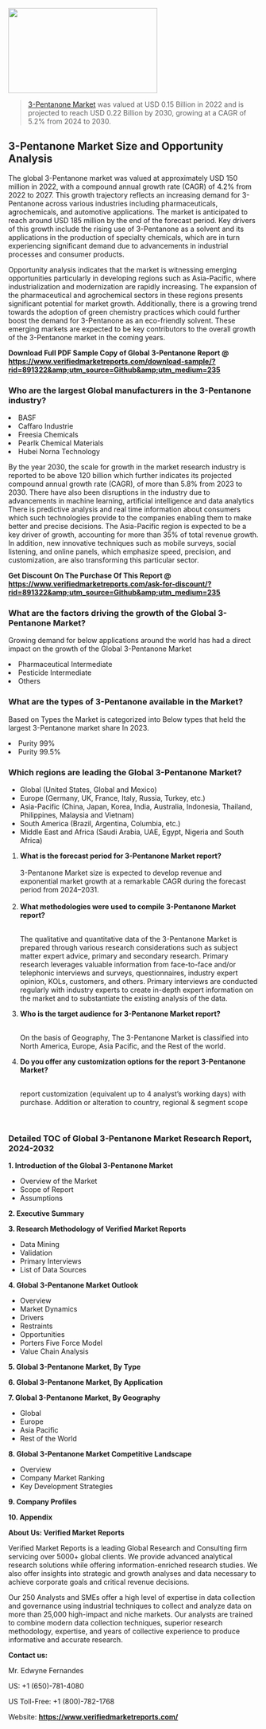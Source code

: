 <img src="https://ffe5etoiles.com/wp-content/uploads/2024/12/MST1-300x171.png" alt="" width="300" height="171" class="alignnone size-medium wp-image-20088" /><blockquote><p><p><a href="https://www.verifiedmarketreports.com/download-sample/?rid=891322&utm_source=Github&utm_medium=235" target="_blank">3-Pentanone Market</a> was valued at USD 0.15 Billion in 2022 and is projected to reach USD 0.22 Billion by 2030, growing at a CAGR of 5.2% from 2024 to 2030.</p></blockquote><p><h2>3-Pentanone Market Size and Opportunity Analysis</h2><p>The global 3-Pentanone market was valued at approximately USD 150 million in 2022, with a compound annual growth rate (CAGR) of 4.2% from 2022 to 2027. This growth trajectory reflects an increasing demand for 3-Pentanone across various industries including pharmaceuticals, agrochemicals, and automotive applications. The market is anticipated to reach around USD 185 million by the end of the forecast period. Key drivers of this growth include the rising use of 3-Pentanone as a solvent and its applications in the production of specialty chemicals, which are in turn experiencing significant demand due to advancements in industrial processes and consumer products.</p><p>Opportunity analysis indicates that the market is witnessing emerging opportunities particularly in developing regions such as Asia-Pacific, where industrialization and modernization are rapidly increasing. The expansion of the pharmaceutical and agrochemical sectors in these regions presents significant potential for market growth. Additionally, there is a growing trend towards the adoption of green chemistry practices which could further boost the demand for 3-Pentanone as an eco-friendly solvent. These emerging markets are expected to be key contributors to the overall growth of the 3-Pentanone market in the coming years.</p></p><p class=""><strong>Download Full PDF Sample Copy of Global 3-Pentanone Report @ <a href="https://www.verifiedmarketreports.com/download-sample/?rid=891322&amp;utm_source=Github&amp;utm_medium=235" target="_blank">https://www.verifiedmarketreports.com/download-sample/?rid=891322&amp;utm_source=Github&amp;utm_medium=235</a></strong></p><h3 id="" class="">Who are the largest Global manufacturers in the 3-Pentanone industry?</h3><p><li>BASF</li><li> Caffaro Industrie</li><li> Freesia Chemicals</li><li> Pearlk Chemical Materials</li><li> Hubei Norna Technology</li></p><div class=""><div class="" dir="" data-message-author-role="" data-message-id="" data-message-model-slug=""><div class=""><div class=""><div class=""><div class="" dir="" data-message-author-role="" data-message-id="" data-message-model-slug=""><div class=""><div class=""><p>By the year 2030, the scale for growth in the market research industry is reported to be above 120 billion which further indicates its projected compound annual growth rate (CAGR), of more than 5.8% from 2023 to 2030. There have also been disruptions in the industry due to advancements in machine learning, artificial intelligence and data analytics There is predictive analysis and real time information about consumers which such technologies provide to the companies enabling them to make better and precise decisions. The Asia-Pacific region is expected to be a key driver of growth, accounting for more than 35% of total revenue growth. In addition, new innovative techniques such as mobile surveys, social listening, and online panels, which emphasize speed, precision, and customization, are also transforming this particular sector.</p><p><strong>Get Discount On The Purchase Of This Report @&nbsp; <a href="https://www.verifiedmarketreports.com/ask-for-discount/?rid=891322&amp;utm_source=Github&amp;utm_medium=235" target="_blank">https://www.verifiedmarketreports.com/ask-for-discount/?rid=891322&amp;utm_source=Github&amp;utm_medium=235</a></strong></p></div></div></div></div></div></div></div></div><h3 id="" class="">What are the factors driving the growth of the Global 3-Pentanone Market?</h3><p id="" class="">Growing demand for below applications around the world has had a direct impact on the growth of the Global 3-Pentanone Market</p><p id="" class=""><li>Pharmaceutical Intermediate</li><li> Pesticide Intermediate</li><li> Others</li></p><h3 id="" class="">What are the types of 3-Pentanone available in the Market?</h3><p id="" class="">Based on Types the Market is categorized into Below types that held the largest 3-Pentanone market share In 2023.</p><p id="" class=""><li>Purity 99%</li><li> Purity 99.5%</li></p><h3 id="" class="">Which regions are leading the Global 3-Pentanone Market?</h3><ul><li>Global (United States, Global and Mexico)</li><li>Europe (Germany, UK, France, Italy, Russia, Turkey, etc.)</li><li>Asia-Pacific (China, Japan, Korea, India, Australia, Indonesia, Thailand, Philippines, Malaysia and Vietnam)</li><li>South America (Brazil, Argentina, Columbia, etc.)</li><li>Middle East and Africa (Saudi Arabia, UAE, Egypt, Nigeria and South Africa)</li></ul><p><ol><li><strong>What is the forecast period for 3-Pentanone Market report?<br /></strong><br /><span data-sheets-root="1" data-sheets-value="{&quot;1&quot;:2,&quot;2&quot;:&quot;XXXX size is expected to develop revenue and exponential market growth at a remarkable CAGR during the forecast period from 2024&ndash;2030.&quot;}" data-sheets-userformat="{&quot;2&quot;:12674,&quot;4&quot;:{&quot;1&quot;:2,&quot;2&quot;:16776960},&quot;10&quot;:2,&quot;11&quot;:0,&quot;15&quot;:&quot;Arial&quot;,&quot;16&quot;:12}">3-Pentanone Market size is expected to develop revenue and exponential market growth at a remarkable CAGR during the forecast period from 2024&ndash;2031.</span><br /><br /></li><li><strong>What methodologies were used to compile 3-Pentanone Market report?<br /><br /></strong><p>The qualitative and quantitative data of the&nbsp;3-Pentanone Market is prepared through various research considerations such as subject matter expert advice, primary and secondary research. Primary research leverages valuable information from face-to-face and/or telephonic interviews and surveys, questionnaires, industry expert opinion, KOLs, customers, and others. Primary interviews are conducted regularly with industry experts to create in-depth expert information on the market and to substantiate the existing analysis of the data.&nbsp;</p></li><li><strong>Who is the target audience for 3-Pentanone Market report?<br /><br /></strong><p>On the basis of Geography, The&nbsp;3-Pentanone Market is classified into North America, Europe, Asia Pacific, and the Rest of the world.</p></li><li><strong>Do you offer any customization options for the report 3-Pentanone Market?<br /><br /></strong><p>report customization (equivalent up to 4 analyst&rsquo;s working days) with purchase. Addition or alteration to country, regional &amp; segment scope</p><p>&nbsp;</p></li></ol></p><h3 id="" class="">Detailed TOC of Global 3-Pentanone Market Research Report, 2024-2032</h3><p id="" class=""><strong>1. Introduction of the Global 3-Pentanone Market</strong></p><ul><li>Overview of the Market</li><li>Scope of Report</li><li>Assumptions</li></ul><p id="" class=""><strong>2. Executive Summary</strong></p><p id="" class=""><strong>3. Research Methodology of&nbsp;Verified Market Reports</strong></p><ul><li>Data Mining</li><li>Validation</li><li>Primary Interviews</li><li>List of Data Sources</li></ul><p id="" class=""><strong>4. Global 3-Pentanone Market Outlook</strong></p><ul><li>Overview</li><li>Market Dynamics</li><li>Drivers</li><li>Restraints</li><li>Opportunities</li><li>Porters Five Force Model</li><li>Value Chain Analysis</li></ul><p id="" class=""><strong>5. Global 3-Pentanone Market, By&nbsp;Type</strong></p><p id="" class=""><strong>6. Global 3-Pentanone Market, By Application</strong></p><p id="" class=""><strong>7. Global 3-Pentanone Market, By Geography</strong></p><ul><li>Global</li><li>Europe</li><li>Asia Pacific</li><li>Rest of the World</li></ul><p id="" class=""><strong>8. Global 3-Pentanone Market Competitive Landscape</strong></p><ul><li>Overview</li><li>Company Market Ranking</li><li>Key Development Strategies</li></ul><p id="" class=""><strong>9. Company Profiles</strong></p><p id="" class=""><strong>10. Appendix</strong></p><p id="" class=""><strong>About Us: Verified Market Reports</strong></p><p id="" class="">Verified Market Reports is a leading Global Research and Consulting firm servicing over 5000+ global clients. We provide advanced analytical research solutions while offering information-enriched research studies. We also offer insights into strategic and growth analyses and data necessary to achieve corporate goals and critical revenue decisions.</p><p id="" class="">Our 250 Analysts and SMEs offer a high level of expertise in data collection and governance using industrial techniques to collect and analyze data on more than 25,000 high-impact and niche markets. Our analysts are trained to combine modern data collection techniques, superior research methodology, expertise, and years of collective experience to produce informative and accurate research.</p><p id="" class=""><strong>Contact us:</strong></p><p id="" class="">Mr. Edwyne Fernandes</p><p id="" class="">US: +1 (650)-781-4080</p><p id="" class="">US Toll-Free: +1 (800)-782-1768</p><p id="" class="">Website: <a target="" data-test-app-aware-link=""><strong>https://www.verifiedmarketreports.com/</strong></a></p>
